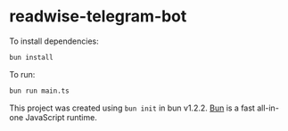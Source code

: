 # readwise-telegram-bot

To install dependencies:

```bash
bun install
```

To run:

```bash
bun run main.ts
```

This project was created using `bun init` in bun v1.2.2. [Bun](https://bun.sh) is a fast all-in-one JavaScript runtime.
